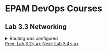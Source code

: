 <h1>EPAM DevOps Courses</h1>
<h2>Lab 3.3 Networking</h2>

<details><summary>Routing was configured</summary><br>
<img src=t3.1_ping_enterprise.png></details>
<a href=../task3.2/readme.md>Prev: Lab 3.2<.a>
<a href=../task3.4/readme.md>Next: Lab 3.4<.a>
